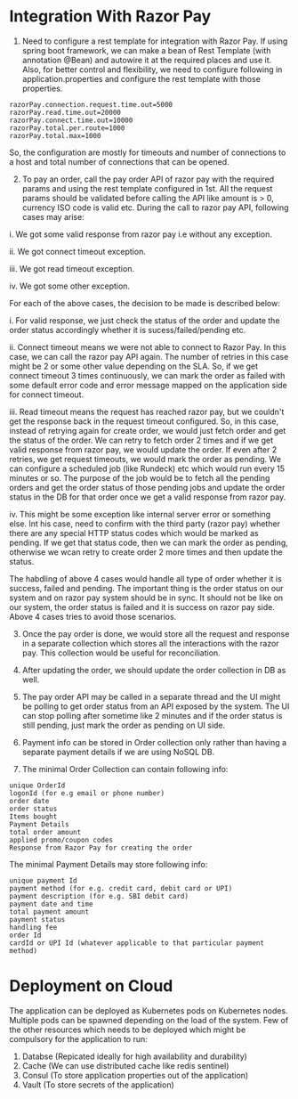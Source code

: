 # Integration With Razor Pay

1. Need to configure a rest template for integration with Razor Pay. If using spring boot framework, we can make a bean of Rest Template (with annotation @Bean) and autowire it at the required places and use it. Also, for better control and flexibility, we need to configure following in application.properties and configure the rest template with those properties.

```
razorPay.connection.request.time.out=5000
razorPay.read.time.out=20000
razorPay.connect.time.out=10000
razorPay.total.per.route=1000
razorPay.total.max=1000
```

  So, the configuration are mostly for timeouts and number of connections to a host and total number of connections that can be opened.
  
2. To pay an order, call the pay order API of razor pay with the required params and using the rest template configured in 1st. All the request params should be validated before calling the API like amount is > 0, currency ISO code is valid etc. During the call to razor pay API, following cases may arise:

i. We got some valid response from razor pay i.e without any exception.

ii. We got connect timeout exception.

iii. We got read timeout exception.

iv. We got some other exception.

For each of the above cases, the decision to be made is described below:

i. For valid response, we just check the status of the order and update the order status accordingly whether it is sucess/failed/pending etc.

ii.  Connect timeout means we were not able to connect to Razor Pay. In this case, we can call the razor pay API again. The number of retries in this case might be 2 or some other value depending on the SLA. So, if we get connect timeout 3 times continuously, we can mark the order as failed with some default error code and error message mapped on the application side for connect timeout.

iii. Read timeout means the request has reached razor pay, but we couldn't get the response back in the request timeout configured. So, in this case, instead of retrying again for create order, we would just fetch order and get the status of the order. We can retry to fetch order 2 times and if we get valid response from razor pay, we would update the order. If even after 2 retries, we get request timeouts, we would mark the order as pending. We can configure a scheduled job (like Rundeck) etc which would run every 15 minutes or so. The purpose of the job would be to fetch all the pending orders and get the order status of those pending jobs and update the order status in the DB for that order once we get a valid response from razor pay.

iv. This might be some exception like internal server error or something else. Int his case, need to confirm with the third party (razor pay) whether there are any special HTTP status codes which would be marked as pending. If we get that status code, then we can mark the order as pending, otherwise we wcan retry to create order 2 more times and then update the status.

The habdling of above 4 cases would handle all type of order whether it is success, failed and pending. The important thing is the order status on our system and on razor pay system should be in sync. It should not be like on our system, the order status is failed and it is success on razor pay side. Above 4 cases tries to avoid those scenarios.

3. Once the pay order is done, we would store all the request and response in a separate collection which stores all the interactions with the razor pay. This collection would be useful for reconciliation.

4. After updating the order, we should update the order collection in DB as well.

5. The pay order API may be called in a separate thread and the UI might be polling to get order status from an API exposed by the system. The UI can stop polling after sometime like 2 minutes and if the order status is still pending, just mark the order as pending on UI side.

6. Payment info can be stored in Order collection only rather than having a separate payment details if we are using NoSQL DB.

7. The minimal Order Collection can contain following info:

```
unique OrderId
logonId (for e.g email or phone number)
order date 
order status
Items bought
Payment Details
total order amount
applied promo/coupon codes
Response from Razor Pay for creating the order
```

The minimal Payment Details may store following info:

```
unique payment Id
payment method (for e.g. credit card, debit card or UPI)
payment description (for e.g. SBI debit card)
payment date and time
total payment amount
payment status
handling fee
order Id 
cardId or UPI Id (whatever applicable to that particular payment method)
```

# Deployment on Cloud
The application can be deployed as Kubernetes pods on Kubernetes nodes. Multiple pods can be spawned depending on the load of the system. Few of the other resources which needs to be deployed which might be compulsory for the application to run:

1. Databse (Repicated ideally for high availability and durability)
2. Cache (We can use distributed cache like redis sentinel)
3. Consul (To store application properties out of the application)
4. Vault (To store secrets of the application)



